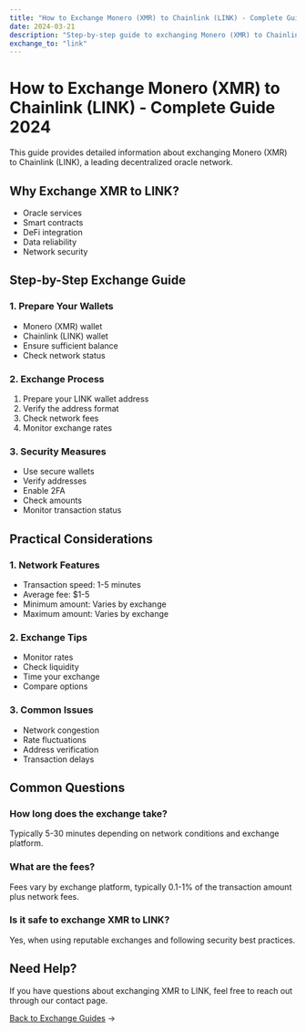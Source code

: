 ```yaml
---
title: "How to Exchange Monero (XMR) to Chainlink (LINK) - Complete Guide 2024"
date: 2024-03-21
description: "Step-by-step guide to exchanging Monero (XMR) to Chainlink (LINK). Learn about exchange methods, security measures, and best practices."
exchange_to: "link"
---
```


# How to Exchange Monero (XMR) to Chainlink (LINK) - Complete Guide 2024

This guide provides detailed information about exchanging Monero (XMR) to Chainlink (LINK), a leading decentralized oracle network.

## Why Exchange XMR to LINK?

-   Oracle services
-   Smart contracts
-   DeFi integration
-   Data reliability
-   Network security

## Step-by-Step Exchange Guide

### 1. Prepare Your Wallets

-   Monero (XMR) wallet
-   Chainlink (LINK) wallet
-   Ensure sufficient balance
-   Check network status

### 2. Exchange Process

1. Prepare your LINK wallet address
2. Verify the address format
3. Check network fees
4. Monitor exchange rates

### 3. Security Measures

-   Use secure wallets
-   Verify addresses
-   Enable 2FA
-   Check amounts
-   Monitor transaction status

## Practical Considerations

### 1. Network Features

-   Transaction speed: 1-5 minutes
-   Average fee: $1-5
-   Minimum amount: Varies by exchange
-   Maximum amount: Varies by exchange

### 2. Exchange Tips

-   Monitor rates
-   Check liquidity
-   Time your exchange
-   Compare options

### 3. Common Issues

-   Network congestion
-   Rate fluctuations
-   Address verification
-   Transaction delays

## Common Questions

### How long does the exchange take?

Typically 5-30 minutes depending on network conditions and exchange platform.

### What are the fees?

Fees vary by exchange platform, typically 0.1-1% of the transaction amount plus network fees.

### Is it safe to exchange XMR to LINK?

Yes, when using reputable exchanges and following security best practices.

## Need Help?

If you have questions about exchanging XMR to LINK, feel free to reach out through our contact page.

[Back to Exchange Guides](/exchanges/) →
